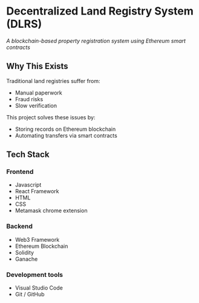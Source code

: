 # Decentralized Land Registry System (DLRS)

*A blockchain-based property registration system using Ethereum smart contracts*

## Why This Exists
Traditional land registries suffer from:
- Manual paperwork
- Fraud risks
- Slow verification

This project solves these issues by:
- Storing records on Ethereum blockchain
- Automating transfers via smart contracts

## Tech Stack
### Frontend
- Javascript
- React Framework
- HTML
- CSS
- Metamask chrome extension

### Backend
- Web3 Framework 
- Ethereum Blockchain 
- Solidity 
- Ganache

### Development tools
- Visual Studio Code
- Git / GitHub
